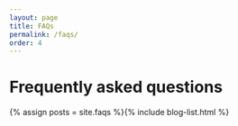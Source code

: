 ```yaml
---
layout: page
title: FAQs
permalink: /faqs/
order: 4
---
```


# Frequently asked questions

{% assign posts = site.faqs %}{% include blog-list.html %}
